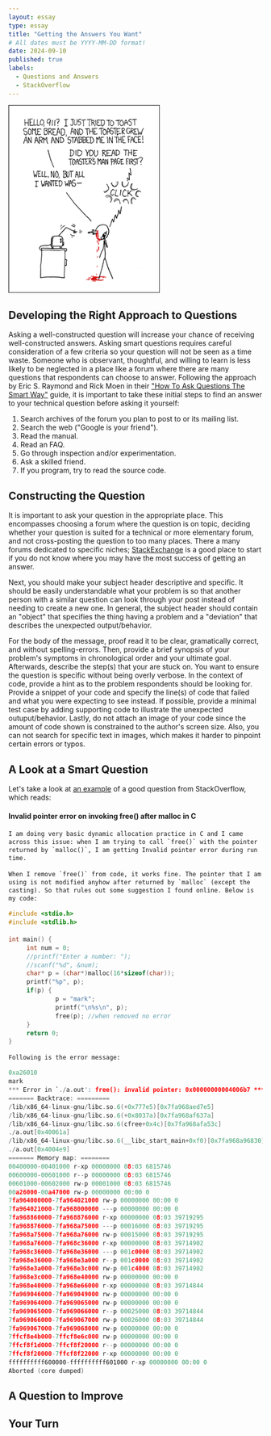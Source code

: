 ```yaml
---
layout: essay
type: essay
title: "Getting the Answers You Want"
# All dates must be YYYY-MM-DD format!
date: 2024-09-10
published: true
labels:
  - Questions and Answers
  - StackOverflow
---
```


<img width="300px" class="rounded float-start pe-4" src="../img/smart-questions/rtfm.png">

## Developing the Right Approach to Questions

Asking a well-constructed question will increase your chance of receiving well-constructed answers. Asking smart questions requires careful consideration of a few criteria so your question will not be seen as a time waste. Someone who is observant, thoughtful, and willing to learn is less likely to be neglected in a place like a forum where there are many questions that respondents can choose to answer. Following the approach by Eric S. Raymond and Rick Moen in their ["How To Ask Questions The Smart Way"](http://www.catb.org/esr/faqs/smart-questions.html) guide, it is important to take these initial steps to find an answer to your technical question before asking it yourself:

   1. Search archives of the forum you plan to post to or its mailing list.
   2. Search the web ("Google is your friend").
   3. Read the manual.
   4. Read an FAQ.
   5. Go through inspection and/or experimentation.
   6. Ask a skilled friend.
   7. If you program, try to read the source code.

## Constructing the Question

It is important to ask your question in the appropriate place. This encompasses choosing a forum where the question is on topic, deciding whether your question is suited for a technical or more elementary forum, and not cross-posting the question to too many places. There a many forums dedicated to specific niches; [StackExchange](https://stackexchange.com/sites) is a good place to start if you do not know where you may have the most success of getting an answer.

Next, you should make your subject header descriptive and specific. It should be easily understandable what your problem is so that another person with a similar question can look through your post instead of needing to create a new one. In general, the subject header should contain an "object" that specifies the thing having a problem and a "deviation" that describes the unexpected output/behavior. 

For the body of the message, proof read it to be clear, gramatically correct, and without spelling-errors. Then, provide a brief synopsis of your problem's symptoms in chronological order and your ultimate goal. Afterwards, describe the step(s) that your are stuck on. You want to ensure the question is specific without being overly verbose. In the context of code, provide a hint as to the problem respondents should be looking for. Provide a snippet of your code and specify the line(s) of code that failed and what you were expecting to see instead. If possible, provide a minimal test case by adding supporting code to illustrate the unexpected outuput/behavior. Lastly, do not attach an image of your code since the amount of code shown is constrained to the author's screen size. Also, you can not search for specific text in images, which makes it harder to pinpoint certain errors or typos.

## A Look at a Smart Question

Let's take a look at [an example](https://stackoverflow.com/questions/54695859/invalid-pointer-error-on-invoking-free-after-malloc-in-c) of a good question from StackOverflow, which reads:

#### Invalid pointer error on invoking free() after malloc in C

```
I am doing very basic dynamic allocation practice in C and I came across this issue: when I am trying to call `free()` with the pointer returned by `malloc()`, I am getting Invalid pointer error during run time.

When I remove `free()` from code, it works fine. The pointer that I am using is not modified anyhow after returned by `malloc` (except the casting). So that rules out some suggestion I found online. Below is my code:
```

 ```c
#include <stdio.h>
#include <stdlib.h>

int main() {
      int num = 0;
      //printf("Enter a number: ");
      //scanf("%d", &num);
      char* p = (char*)malloc(16*sizeof(char));
      printf("%p", p);
      if(p) {
              p = "mark";
              printf("\n%s\n", p);
              free(p); //when removed no error
      }
      return 0;
}
```

`Following is the error message:`

```c
0xa26010
mark
*** Error in `./a.out': free(): invalid pointer: 0x00000000004006b7 ***
======= Backtrace: =========
/lib/x86_64-linux-gnu/libc.so.6(+0x777e5)[0x7fa968aed7e5]
/lib/x86_64-linux-gnu/libc.so.6(+0x8037a)[0x7fa968af637a]
/lib/x86_64-linux-gnu/libc.so.6(cfree+0x4c)[0x7fa968afa53c]
./a.out[0x40061a]
/lib/x86_64-linux-gnu/libc.so.6(__libc_start_main+0xf0)[0x7fa968a96830]
./a.out[0x4004e9]
======= Memory map: ========
00400000-00401000 r-xp 00000000 08:03 6815746                            /home/kushal/Documents/GATE/prac_C/a.out
00600000-00601000 r--p 00000000 08:03 6815746                            /home/kushal/Documents/GATE/prac_C/a.out
00601000-00602000 rw-p 00001000 08:03 6815746                            /home/kushal/Documents/GATE/prac_C/a.out
00a26000-00a47000 rw-p 00000000 00:00 0                                  [heap]
7fa964000000-7fa964021000 rw-p 00000000 00:00 0 
7fa964021000-7fa968000000 ---p 00000000 00:00 0 
7fa968860000-7fa968876000 r-xp 00000000 08:03 39719295                   /lib/x86_64-linux-gnu/libgcc_s.so.1
7fa968876000-7fa968a75000 ---p 00016000 08:03 39719295                   /lib/x86_64-linux-gnu/libgcc_s.so.1
7fa968a75000-7fa968a76000 rw-p 00015000 08:03 39719295                   /lib/x86_64-linux-gnu/libgcc_s.so.1
7fa968a76000-7fa968c36000 r-xp 00000000 08:03 39714902                   /lib/x86_64-linux-gnu/libc-2.23.so
7fa968c36000-7fa968e36000 ---p 001c0000 08:03 39714902                   /lib/x86_64-linux-gnu/libc-2.23.so
7fa968e36000-7fa968e3a000 r--p 001c0000 08:03 39714902                   /lib/x86_64-linux-gnu/libc-2.23.so
7fa968e3a000-7fa968e3c000 rw-p 001c4000 08:03 39714902                   /lib/x86_64-linux-gnu/libc-2.23.so
7fa968e3c000-7fa968e40000 rw-p 00000000 00:00 0 
7fa968e40000-7fa968e66000 r-xp 00000000 08:03 39714844                   /lib/x86_64-linux-gnu/ld-2.23.so
7fa969046000-7fa969049000 rw-p 00000000 00:00 0 
7fa969064000-7fa969065000 rw-p 00000000 00:00 0 
7fa969065000-7fa969066000 r--p 00025000 08:03 39714844                   /lib/x86_64-linux-gnu/ld-2.23.so
7fa969066000-7fa969067000 rw-p 00026000 08:03 39714844                   /lib/x86_64-linux-gnu/ld-2.23.so
7fa969067000-7fa969068000 rw-p 00000000 00:00 0 
7ffcf8e4b000-7ffcf8e6c000 rw-p 00000000 00:00 0                          [stack]
7ffcf8f1d000-7ffcf8f20000 r--p 00000000 00:00 0                          [vvar]
7ffcf8f20000-7ffcf8f22000 r-xp 00000000 00:00 0                          [vdso]
ffffffffff600000-ffffffffff601000 r-xp 00000000 00:00 0                  [vsyscall]
Aborted (core dumped)
```

## A Question to Improve



## Your Turn
